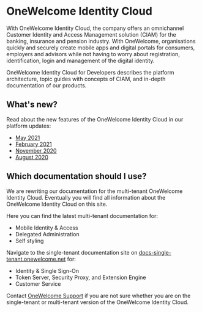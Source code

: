# OneWelcome Identity Cloud

With OneWelcome Identity Cloud,
the company offers an omnichannel Customer Identity and Access Management solution (CIAM) for the banking, insurance and pension industry. With OneWelcome,
organisations quickly and securely create mobile apps and digital portals for consumers, employers and advisors while not having to worry about registration,
identification, login and management of the digital identity.

OneWelcome Identity Cloud for Developers describes the platform architecture, topic guides with concepts of CIAM, and in-depth documentation of our products.

## What's new?

Read about the new features of the OneWelcome Identity Cloud in our platform updates:

* [May 2021](https://blog.onegini.com/onegini-identity-cloud-platform-update-may-2021-0)
* [February 2021](https://blog.onegini.com/onegini-identity-cloud-platform-update-february-2021)
* [November 2020](https://blog.onegini.com/onegini-identity-cloud-platform-update-november-2020)
* [August 2020](https://blog.onegini.com/onegini-identity-cloud-platform-update-august-2020)

## Which documentation should I use?

We are rewriting our documentation for the multi-tenant OneWelcome Identity Cloud. Eventually you will find all information about the OneWelcome Identity Cloud on 
this site.

Here you can find the latest multi-tenant documentation for:

* Mobile Identity & Access
* Delegated Administration
* Self styling

Navigate to the single-tenant documentation site on [docs-single-tenant.onewelcome.net](https://docs-single-tenant.onewelcome.net/) for:

* Identity & Single Sign-On
* Token Server, Security Proxy, and Extension Engine
* Customer Service

Contact [OneWelcome Support](https://support.onewelcome.com/) if you are not sure whether you are on the single-tenant or multi-tenant version of the OneWelcome Identity
Cloud.
